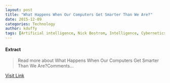 ```yaml
---
layout: post
title: "What Happens When Our Computers Get Smarter Than We Are?"
date: 2015-12-09
categories: Technology
author: kduffy
tags: [Artificial intelligence, Nick Bostrom, Intelligence, Cybernetics, Artificial objects, Epistemology, Systems science, Neuroscience, Prediction, Computer science, Emerging technologies, Computational neuroscience, Emergence, Cognition, Areas of computer science, Technology, Futurology, Systems thinking, Cognitive science, Systems theory, Educational psychology, Science and technology, Computing]
---
```





#### Extract
>Read more about What Happens When Our Computers Get Smarter Than We Are?Comments...



[Visit Link](http://www.pddnet.com/videos/2015/05/what-happens-when-our-computers-get-smarter-we-are)


